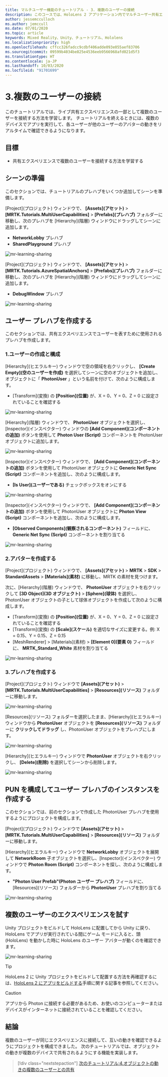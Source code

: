 ```yaml
---
title: マルチユーザー機能のチュートリアル - 3. 複数のユーザーの接続
description: このコースでは、HoloLens 2 アプリケーション内でマルチユーザー共有エクスペリエンスを実装する方法を学習します。
author: jessemcculloch
ms.author: jemccull
ms.date: 07/01/2020
ms.topic: article
keywords: Mixed Reality、Unity、チュートリアル、Hololens
ms.localizationpriority: high
ms.openlocfilehash: cffcc326fadcc9cdbf406adde093e055aef83706
ms.sourcegitcommit: 09599b4034be825e4536eeb9566968afd021d5f3
ms.translationtype: HT
ms.contentlocale: ja-JP
ms.lasthandoff: 10/03/2020
ms.locfileid: "91701699"
---
```

# <a name="3-connecting-multiple-users"></a>3.複数のユーザーの接続

このチュートリアルでは、ライブ共有エクスペリエンスの一部として複数のユーザーを接続する方法を学習します。 チュートリアルを終えるときには、複数のデバイスでアプリを実行して、各ユーザーが他のユーザーのアバターの動きをリアルタイムで確認できるようになります。

## <a name="objectives"></a>目標

* 共有エクスペリエンスで複数のユーザーを接続する方法を学習する

## <a name="preparing-the-scene"></a>シーンの準備

このセクションでは、チュートリアルのプレハブをいくつか追加してシーンを準備します。

[Project]\(プロジェクト\) ウィンドウで、 **[Assets]\(アセット\)**  >  **[MRTK.Tutorials.MultiUserCapabilities]**  >  **[Prefabs]\(プレハブ\)** フォルダーに移動し、次のプレハブを [Hierarchy]\(階層\) ウィンドウにドラッグしてシーンに追加します。

* **NetworkLobby** プレハブ
* **SharedPlayground** プレハブ

![mr-learning-sharing](images/mr-learning-sharing/sharing-03-section1-step1-1.png)

[Project]\(プロジェクト\) ウィンドウで、 **[Assets]\(アセット\)**  >  **[MRTK.Tutorials.AzureSpatialAnchors]**  >  **[Prefabs]\(プレハブ\)** フォルダーに移動し、次のプレハブを [Hierarchy]\(階層\) ウィンドウにドラッグしてシーンに追加します。

* **DebugWindow** プレハブ

![mr-learning-sharing](images/mr-learning-sharing/sharing-03-section1-step1-2.png)

## <a name="creating-the-user-prefab"></a>ユーザー プレハブを作成する

このセクションでは、共有エクスペリエンスでユーザーを表すために使用されるプレハブを作成します。

### <a name="1-create-and-configure-the-user"></a>1.ユーザーの作成と構成

[Hierarchy]\(ヒエラルキー\) ウィンドウで空の領域を右クリックし、 **[Create Empty]\(空のユーザーを作成\)** を選択してシーンに空のオブジェクトを追加し、オブジェクトに「 **PhotonUser** 」という名前を付けて、次のように構成します。

* [Transform]\(変換\) の **[Position]\(位置\)** が、X = 0、Y = 0、Z = 0 に設定されていることを確認する

![mr-learning-sharing](images/mr-learning-sharing/sharing-03-section2-step1-1.png)

[Hierarchy]\(階層\) ウィンドウで、 **PhotonUser** オブジェクトを選択し、[Inspector]\(インスペクター\) ウィンドウの **[Add Component]\(コンポーネントの追加\)** ボタンを使用して **Photon User (Script)** コンポーネントを PhotonUser オブジェクトに追加します。

![mr-learning-sharing](images/mr-learning-sharing/sharing-03-section2-step1-2.png)

[Inspector]\(インスペクター\) ウィンドウで、 **[Add Component]\(コンポーネントの追加\)** ボタンを使用して PhotonUser オブジェクトに **Generic Net Sync (Script)** コンポーネントを追加し、次のように構成します。

* **[Is User]\(ユーザーである\)** チェックボックスをオンにする

![mr-learning-sharing](images/mr-learning-sharing/sharing-03-section2-step1-3.png)

[Inspector]\(インスペクター\) ウィンドウで、 **[Add Component]\(コンポーネントの追加\)** ボタンを使用して PhotonUser オブジェクトに **Photon View (Script)** コンポーネントを追加し、次のように構成します。

* **[Observed Components]\(観察されるコンポーネント\)** フィールドに、 **Generic Net Sync (Script)** コンポーネントを割り当てる

![mr-learning-sharing](images/mr-learning-sharing/sharing-03-section2-step1-4.png)

### <a name="2-create-the-avatar"></a>2.アバターを作成する

[Project]\(プロジェクト\) ウィンドウで、 **[Assets]\(アセット\)**  > **MRTK** > **SDK** > **StandardAssets** >  **[Materials]\(素材\)** に移動し、MRTK の素材を見つけます。

次に、[Hierarchy]\(階層\) ウィンドウで、 **PhotonUser** オブジェクトを右クリックして **[3D Object]\(3D オブジェクト\)**  >  **[Sphere]\(球体\)** を選択し、PhotonUser オブジェクトの子として球体オブジェクトを作成して次のように構成します。

* [Transform]\(変換\) の **[Position]\(位置\)** が、X = 0、Y = 0、Z = 0 に設定されていることを確認する
* [Transform]\(変換\) の **[Scale]\(スケール\)** を適切なサイズに変更する。例: X = 0.15、Y = 0.15、Z = 0.15
* [MeshRenderer] > [Materials]\(素材\) > **[Element 0]\(要素 0\)** フィールドに、 **MRTK_Standard_White** 素材を割り当てる

![mr-learning-sharing](images/mr-learning-sharing/sharing-03-section2-step2-1.png)

### <a name="3-create-the-prefab"></a>3.プレハブを作成する

[Project]\(プロジェクト\) ウィンドウで **[Assets]\(アセット\)**  >  **[MRTK.Tutorials.MultiUserCapabilities]**  >  **[Resources]\(リソース\)** フォルダーに移動します。

![mr-learning-sharing](images/mr-learning-sharing/sharing-03-section2-step3-1.png)

[Resources]\(リソース\) フォルダーを選択したまま、[Hierarchy]\(ヒエラルキー\) ウィンドウから **PhotonUser** オブジェクトを **[Resources]\(リソース\)** フォルダーに **クリックしてドラッグ** し、PhotonUser オブジェクトをプレハブにします。

![mr-learning-sharing](images/mr-learning-sharing/sharing-03-section2-step3-2.png)

[Hierarchy]\(ヒエラルキー\) ウィンドウで **PhotonUser** オブジェクトを右クリックし、 **[Delete]\(削除\)** を選択してシーンから削除します。

![mr-learning-sharing](images/mr-learning-sharing/sharing-03-section2-step3-3.png)

## <a name="configuring-pun-to-instantiate-the-user-prefab"></a>PUN を構成してユーザー プレハブのインスタンスを作成する

このセクションでは、前のセクションで作成した PhotonUser プレハブを使用するようにプロジェクトを構成します。

[Project]\(プロジェクト\) ウィンドウで **[Assets]\(アセット\)**  >  **[MRTK.Tutorials.MultiUserCapabilities]**  >  **[Resources]\(リソース\)** フォルダーに移動します。

[Hierarchy]\(ヒエラルキー\) ウィンドウで **NetworkLobby** オブジェクトを展開して **NetworkRoom** 子オブジェクトを選択し、[Inspector]\(インスペクター\) ウィンドウで **Photon Room (Script)** コンポーネントを探し、次のように構成します。

* **"Photon User Prefab"(Photon ユーザー プレハブ)** フィールドに、[Resources]\(リソース\) フォルダーから **PhotonUser** プレハブを割り当てる

![mr-learning-sharing](images/mr-learning-sharing/sharing-03-section3-step1-1.png)

## <a name="trying-the-experience-with-multiple-users"></a>複数のユーザーのエクスペリエンスを試す

Unity プロジェクトをビルドして HoloLens に配置してから Unity に戻り、HoloLens でアプリが実行されている間にゲーム モードに入ると、頭 (HoloLens) を動かした時に HoloLens のユーザー アバターが動くのを確認できます。

![mr-learning-sharing](images/mr-learning-sharing/sharing-03-section4-step1-1.gif)

> [!TIP]
> HoloLens 2 に Unity プロジェクトをビルドして配置する方法を再確認するには、[HoloLens 2 にアプリをビルドする](mr-learning-base-02.md#building-your-application-to-your-hololens-2)手順に関する記事を参照してください。

> [!CAUTION]
> アプリから Photon に接続する必要があるため、お使いのコンピューターまたはデバイスがインターネットに接続されていることを確認してください。

## <a name="congratulations"></a>結論

複数のユーザーが同じエクスペリエンスに接続して、互いの動きを確認できるようにプロジェクトを構成できました。 次のチュートリアルでは、オブジェクトの動きが複数のデバイスで共有されるようにする機能を実装します。

> [!div class="nextstepaction"]
> [次のチュートリアル:4.オブジェクトの動きの複数のユーザーとの共有](mr-learning-sharing-04.md)
